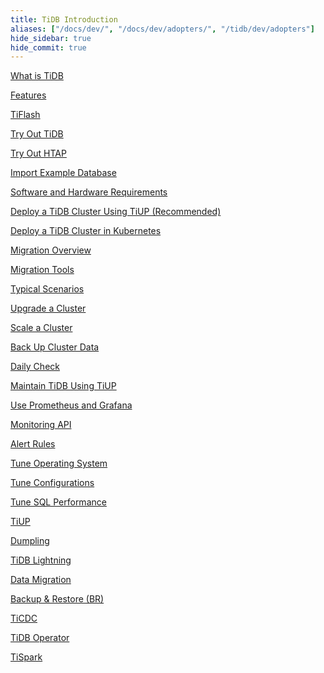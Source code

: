 ```yaml
---
title: TiDB Introduction
aliases: ["/docs/dev/", "/docs/dev/adopters/", "/tidb/dev/adopters"]
hide_sidebar: true
hide_commit: true
---
```


<LearningPathContainer platform="tidb" title="TiDB" subTitle="TiDB is an open-source NewSQL database that supports Hybrid Transactional and Analytical Processing (HTAP) workloads. Find the guide, samples, and references you need to use TiDB.">

<LearningPath label="Learn" icon="cloud1">

[What is TiDB](https://docs.pingcap.com/tidb/v5.4/overview)

[Features](https://docs.pingcap.com/tidb/v5.4/basic-features)

[TiFlash](https://docs.pingcap.com/tidb/v5.4/tiflash-overview)

</LearningPath>

<LearningPath label="Try" icon="cloud5">

[Try Out TiDB](https://docs.pingcap.com/tidb/v5.4/quick-start-with-tidb)

[Try Out HTAP](https://docs.pingcap.com/tidb/v5.4/quick-start-with-htap)

[Import Example Database](https://docs.pingcap.com/tidb/v5.4/import-example-data)

</LearningPath>

<LearningPath label="Deploy" icon="deploy">

[Software and Hardware Requirements](https://docs.pingcap.com/tidb/v5.4/hardware-and-software-requirements)

[Deploy a TiDB Cluster Using TiUP (Recommended)](https://docs.pingcap.com/tidb/v5.4/production-deployment-using-tiup)

[Deploy a TiDB Cluster in Kubernetes](https://docs.pingcap.com/tidb/v5.4/tidb-in-kubernetes)

</LearningPath>

<LearningPath label="Migrate" icon="cloud3">

[Migration Overview](https://docs.pingcap.com/tidb/v5.4/migration-overview)

[Migration Tools](https://docs.pingcap.com/tidb/v5.4/migration-tools)

[Typical Scenarios](https://docs.pingcap.com/tidb/v5.4/migrate-aurora-to-tidb)

</LearningPath>

<LearningPath label="Maintain" icon="maintain">

[Upgrade a Cluster](https://docs.pingcap.com/tidb/v5.4/upgrade-tidb-using-tiup)

[Scale a Cluster](https://docs.pingcap.com/tidb/v5.4/scale-tidb-using-tiup)

[Back Up Cluster Data](https://docs.pingcap.com/tidb/v5.4/use-br-command-line-tool)

[Daily Check](https://docs.pingcap.com/tidb/v5.4/daily-check)

[Maintain TiDB Using TiUP](https://docs.pingcap.com/tidb/v5.4/maintain-tidb-using-tiup)

</LearningPath>

<LearningPath label="Monitor" icon="cloud6">

[Use Prometheus and Grafana](https://docs.pingcap.com/tidb/v5.4/tidb-monitoring-framework)

[Monitoring API](https://docs.pingcap.com/tidb/v5.4/tidb-monitoring-api)

[Alert Rules](https://docs.pingcap.com/tidb/v5.4/alert-rules)

</LearningPath>

<LearningPath label="Tune" icon="tidb-cloud-tune">

[Tune Operating System](https://docs.pingcap.com/tidb/v5.4/tune-operating-system)

[Tune Configurations](https://docs.pingcap.com/tidb/v5.4/configure-memory-usage)

[Tune SQL Performance](https://docs.pingcap.com/tidb/v5.4/sql-tuning-overview)

</LearningPath>

<LearningPath label="Tools" icon="doc7">

[TiUP](https://docs.pingcap.com/tidb/v5.4/tiup-overview)

[Dumpling](https://docs.pingcap.com/tidb/v5.4/dumpling-overview)

[TiDB Lightning](https://docs.pingcap.com/tidb/v5.4/tidb-lightning-overview)

[Data Migration](https://docs.pingcap.com/tidb/v5.4/dm-overview)

[Backup & Restore (BR)](https://docs.pingcap.com/tidb/v5.4/backup-and-restore-overview)

[TiCDC](https://docs.pingcap.com/tidb/v5.4/ticdc-overview)

[TiDB Operator](https://docs.pingcap.com/tidb/v5.4/tidb-operator-overview)

[TiSpark](https://docs.pingcap.com/tidb/v5.4/tispark-overview)

</LearningPath>

</LearningPathContainer>
